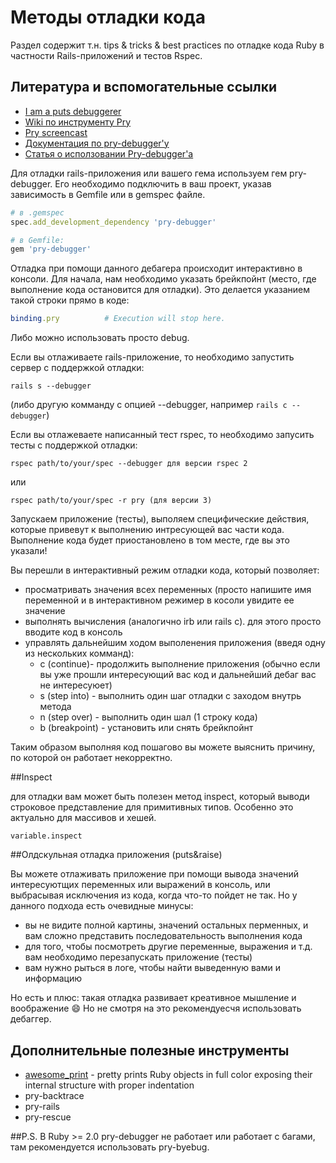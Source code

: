 # Методы отладки кода

Раздел содержит т.н. tips & tricks & best practices по отладке кода Ruby в частности Rails-приложений и тестов Rspec.

## Литература и вспомогательные ссылки
- [I am a puts debuggerer](https://tenderlovemaking.com/2016/02/05/i-am-a-puts-debuggerer.html)
- [Wiki по инструменту Pry](https://github.com/pry/pry/wiki)
- [Pry screencast](https://vimeo.com/26391171)
- [Документация по pry-debugger'у](https://github.com/nixme/pry-debugger/blob/master/README.md)
- [Статья о исползовании Pry-debugger'а](http://www.jackkinsella.ie/2014/06/06/debugging-rails-with-pry-debugger.html)


Для отладки rails-приложения или вашего гема используем гем pry-debugger.
Его необходимо подключить в ваш проект, указав зависимость в Gemfile или в gemspec файле.

```ruby
# в .gemspec
spec.add_development_dependency 'pry-debugger'

# в Gemfile:
gem 'pry-debugger'
```

Отладка при помощи данного дебагера происходит интерактивно в консоли. Для начала, нам необходимо указать брейкпойнт (место, где выполнение кода остановится для отладки).
Это делается указанием такой строки прямо в коде:

```ruby
binding.pry          # Execution will stop here.
```

Либо можно использовать просто debug.

Если вы отлаживаете rails-приложение, то необходимо запустить сервер с поддержкой отладки:
```
rails s --debugger
```
(либо другую комманду с опцией --debugger, например ```rails c --debugger```)

Если вы отлажеваете написанный тест rspec, то необходимо запусить тесты с поддержкой отладки:

```
rspec path/to/your/spec --debugger для версии rspec 2
```
или
```
rspec path/to/your/spec -r pry (для версии 3)
```

Запускаем приложение (тесты), выполяем специфические действия, которые привевут к выполнению интресующей вас части кода.
Выполнение кода будет приостановлено в том месте, где вы это указали!

Вы перешли в интерактивный режим отладки кода, который позволяет:
 - просматривать значения всех переменных (просто напишите имя переменной и в интерактивном режимер в косоли увидите ее значение
 - выполнять вычисления (аналогично irb или rails c). для этого просто вводите код в консоль
 - управлять дальнейшим ходом выполенения приложения (введя одну из нескольких комманд):
   - с (continue)- продолжить выполнение приложения (обычно если вы уже прошли интересующий вас код и дальнейший дебаг вас не интересуюет)
   - s (step into) - выполнить один шаг отладки с заходом внутрь метода
   - n (step over) - выполнить один шал (1 строку кода)
   - b (breakpoint) - установить или снять брейкпойнт

Таким образом выполняя код пошагово вы можете выяснить причину, по которой он работает некорректно.

##Inspect

для отладки вам может быть полезен метод inspect, который выводи строковое представление для примитивных типов. Особенно это актуально для массивов и хешей.
```
variable.inspect
```

##Олдскульная отладка приложения (puts&raise)

Вы можете отлаживать приложение при помощи вывода значений интересуютщих переменных или выражений в консоль, или выбрасывая исключения из кода, когда что-то пойдет не так.
Но у данного подхода есть очевидные минусы:
 - вы не видите полной картины, значений остальных перменных, и вам сложно представить последовательность выполнения кода
 - для того, чтобы посмотреть другие переменные, выражения и т.д. вам необходимо перезапускать приложение (тесты)
 - вам нужно рыться в логе, чтобы найти выведенную вами и информацию

Но есть и плюс: такая отладка развивает креативное мышление и воображение :smile: Но не смотря на это рекомендуесчя использовать дебаггер.

## Дополнительные полезные инструменты
- [awesome_print](https://github.com/michaeldv/awesome_print) - pretty prints Ruby objects in full color exposing their internal structure with proper indentation
- pry-backtrace
- pry-rails
- pry-rescue

##P.S.
В Ruby >= 2.0 pry-debugger не работает или работает с багами, там рекомендуется использовать pry-byebug.
